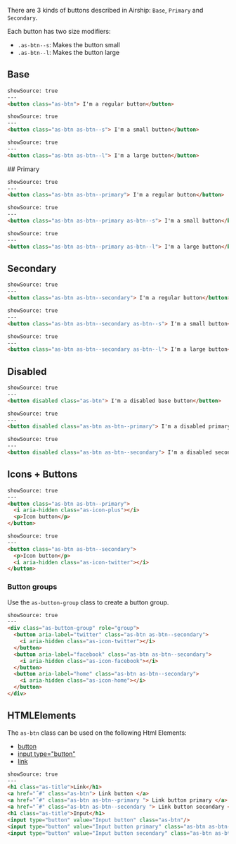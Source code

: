 There are 3 kinds of buttons described in Airship: `Base`, `Primary` and `Secondary`.

Each button has two size modifiers:

- `.as-btn--s`: Makes the button small
- `.as-btn--l`: Makes the button large


## Base

```html
showSource: true
---
<button class="as-btn"> I'm a regular button</button>
```

```html
showSource: true
---
<button class="as-btn as-btn--s"> I'm a small button</button>
```

```html
showSource: true
---
<button class="as-btn as-btn--l"> I'm a large button</button>
```

## Primary

```html
showSource: true
---
<button class="as-btn as-btn--primary"> I'm a regular button</button>
```

```html
showSource: true
---
<button class="as-btn as-btn--primary as-btn--s"> I'm a small button</button>
```

```html
showSource: true
---
<button class="as-btn as-btn--primary as-btn--l"> I'm a large button</button>
```


## Secondary

```html
showSource: true
---
<button class="as-btn as-btn--secondary"> I'm a regular button</button>
```

```html
showSource: true
---
<button class="as-btn as-btn--secondary as-btn--s"> I'm a small button</button>
```

```html
showSource: true
---
<button class="as-btn as-btn--secondary as-btn--l"> I'm a large button</button>
```

## Disabled

```html
showSource: true
---
<button disabled class="as-btn"> I'm a disabled base button</button>
```

```html
showSource: true
---
<button disabled class="as-btn as-btn--primary"> I'm a disabled primary button</button>
```

```html
showSource: true
---
<button disabled class="as-btn as-btn--secondary"> I'm a disabled secondary button</button>
```

## Icons + Buttons


```html
showSource: true
---
<button class="as-btn as-btn--primary">
  <i aria-hidden class="as-icon-plus"></i>
  <p>Icon button</p>
</button>
```

```html
showSource: true
---
<button class="as-btn as-btn--secondary">
  <p>Icon button</p>
  <i aria-hidden class="as-icon-twitter"></i>
</button>
```

### Button groups

Use the `as-button-group` class to create a button group.


```html
showSource: true
---
<div class="as-button-group" role="group">
  <button aria-label="twitter" class="as-btn as-btn--secondary">
    <i aria-hidden class="as-icon-twitter"></i>
  </button>
  <button aria-label="facebook" class="as-btn as-btn--secondary">
    <i aria-hidden class="as-icon-facebook"></i>
  </button>
  <button aria-label="home" class="as-btn as-btn--secondary">
    <i aria-hidden class="as-icon-home"></i>
  </button>
</div>
```

## HTMLElements

The `as-btn` class can be used on the following Html Elements:

- [button](https://developer.mozilla.org/en-US/docs/Web/HTML/Element/button)
- [input type="button"](https://developer.mozilla.org/en-US/docs/Web/HTML/Element/input/button)
- [link](https://developer.mozilla.org/en-US/docs/Web/HTML/Element/link)

```html
showSource: true
---
<h1 class="as-title">Link</h1>
<a href="˝#" class="as-btn"> Link button </a>
<a href="˝#" class="as-btn as-btn--primary "> Link button primary </a>
<a href="˝#" class="as-btn as-btn--secondary "> Link button secondary </a>
<h1 class="as-title">Input</h1>
<input type="button" value="Input button" class="as-btn"/>
<input type="button" value="Input button primary" class="as-btn as-btn--primary"/>
<input type="button" value="Input button secondary" class="as-btn as-btn--secondary"/>
```
